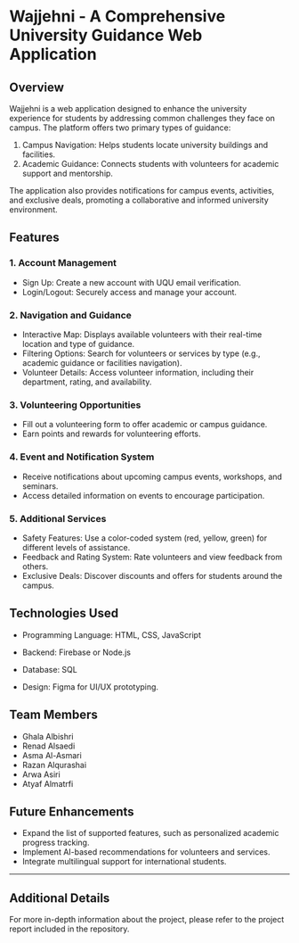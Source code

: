 # Wajjehni - A Comprehensive University Guidance Web Application 
 
## Overview 
Wajjehni is a web application designed to enhance the university experience for students by addressing common challenges they face on campus. The platform offers two primary types of guidance: 
1. Campus Navigation: Helps students locate university buildings and facilities. 
2. Academic Guidance: Connects students with volunteers for academic support and mentorship. 
 
The application also provides notifications for campus events, activities, and exclusive deals, promoting a collaborative and informed university environment. 
 
## Features 
### 1. Account Management 
- Sign Up: Create a new account with UQU email verification. 
- Login/Logout: Securely access and manage your account. 
 
### 2. Navigation and Guidance 
- Interactive Map: Displays available volunteers with their real-time location and type of guidance. 
- Filtering Options: Search for volunteers or services by type (e.g., academic guidance or facilities navigation). 
- Volunteer Details: Access volunteer information, including their department, rating, and availability. 
 
### 3. Volunteering Opportunities 
- Fill out a volunteering form to offer academic or campus guidance. 
- Earn points and rewards for volunteering efforts. 
 
### 4. Event and Notification System 
- Receive notifications about upcoming campus events, workshops, and seminars. 
- Access detailed information on events to encourage participation. 
 
### 5. Additional Services 
- Safety Features: Use a color-coded system (red, yellow, green) for different levels of assistance. 
- Feedback and Rating System: Rate volunteers and view feedback from others. 
- Exclusive Deals: Discover discounts and offers for students around the campus. 
 
## Technologies Used 
- Programming Language: HTML, CSS, JavaScript 
- Backend: Firebase or Node.js 
- Database:  SQL 
 
- Design: Figma for UI/UX prototyping. 
 
 
 
## Team Members 
- Ghala Albishri 
- Renad Alsaedi   
- Asma Al-Asmari   
- Razan Alqurashai   
- Arwa Asiri   
- Atyaf Almatrfi   
 
## Future Enhancements 
- Expand the list of supported features, such as personalized academic progress tracking. 
- Implement AI-based recommendations for volunteers and services. 
- Integrate multilingual support for international students. 
 
--- 
 
## Additional Details 
For more in-depth information about the project, please refer to the project report included in the repository.
